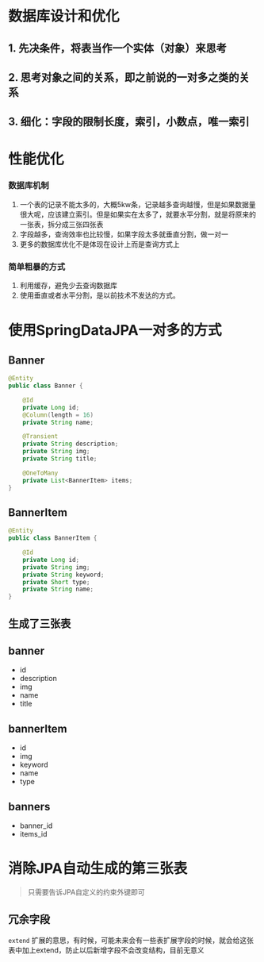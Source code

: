 # 数据库设计和优化

## 1. 先决条件，将表当作一个实体（对象）来思考

## 2. 思考对象之间的关系，即之前说的一对多之类的关系

## 3. 细化：字段的限制长度，索引，小数点，唯一索引

# 性能优化

### 数据库机制

1. 一个表的记录不能太多的，大概5kw条，记录越多查询越慢，但是如果数据量很大呢，应该建立索引。但是如果实在太多了，就要水平分割，就是将原来的一张表，拆分成三张四张表
2. 字段越多，查询效率也比较慢，如果字段太多就垂直分割，做一对一
3. 更多的数据库优化不是体现在设计上而是查询方式上

### 简单粗暴的方式

1. 利用缓存，避免少去查询数据库
2. 使用垂直或者水平分割，是以前技术不发达的方式。

# 使用SpringDataJPA一对多的方式

## Banner

```java
@Entity
public class Banner {

    @Id
    private Long id;
    @Column(length = 16)
    private String name;

    @Transient
    private String description;
    private String img;
    private String title;

    @OneToMany
    private List<BannerItem> items;
}

```

## BannerItem

```java
@Entity
public class BannerItem {

    @Id
    private Long id;
    private String img;
    private String keyword;
    private Short type;
    private String name;
}

```

## 生成了三张表

## banner

- id
- description
- img
- name
- title

## bannerItem

- id
- img
- keyword
- name
- type

## banners

- banner_id
- items_id

# 消除JPA自动生成的第三张表

> 只需要告诉JPA自定义的约束外键即可

## 冗余字段

`extend` 扩展的意思，有时候，可能未来会有一些表扩展字段的时候，就会给这张表中加上extend，防止以后新增字段不会改变结构，目前无意义